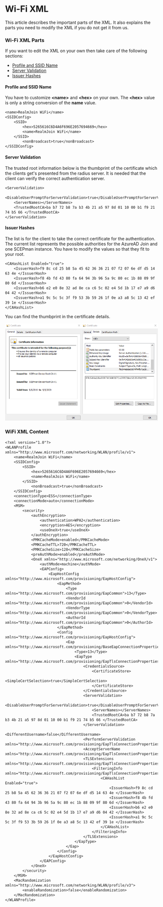 # Wi-Fi XML

This article describes the important parts of the XML. It also explains the parts you need to modify the XML if you do not get it from us.

### Wi-Fi XML Parts

If you want to edit the XML on your own then take care of the following sections:

* [Profile and SSID Name](wifi-xml.md#profile-and-ssid-name)
* [Server Validation](wifi-xml.md#server-validation)
* [Issuer Hashes](wifi-xml.md#issuer-hashes)

#### Profile and SSID Name

You have to customize **&lt;name&gt;** and **&lt;hex&gt;**  on your own. The **&lt;hex&gt;** value is only a string conversion of the **name** value.

```text
<name>RealmJoin WiFi</name>
<SSIDConfig>
    <SSID>
        <hex>5265616C6D4A6F696E2057694669</hex>
        <name>RealmJoin WiFi</name>
    </SSID>
		<nonBroadcast>true</nonBroadcast>
</SSIDConfig>
```

#### Server Validation

The trusted root information below is the thumbprint of the certificate which the clients get's presented from the radius server. It is needed that the client can verify the correct authentication server.

```text
<ServerValidation>
    <DisableUserPromptForServerValidation>true</DisableUserPromptForServerValidation>
    <ServerNames></ServerNames>
    <TrustedRootCA>ba b7 72 b8 7a b3 4b 21 a5 97 8d 01 10 00 b1 f9 21 74 b5 66 </TrustedRootCA>
</ServerValidation>
```

#### Issuer Hashes

The list is for the client to take the correct certificate for the authentication. The current list represents the possible authorities for the AzureAD Join and one SCEPman instance. You have to modify the values so that they fit to your root. 

```text
<CAHashList Enabled="true">
    <IssuerHash>f9 8c cd 25 b8 5a 45 62 36 36 21 07 f2 07 6e df d5 14 63 4e </IssuerHash>
    <IssuerHash>f8 4b fd 43 80 fa 64 94 3b 96 5a 9c 80 ec 1b 88 09 9f 80 6d </IssuerHash>
    <IssuerHash>b6 e2 e0 8e 32 ad 8e ca c6 5c 02 e4 5d 1b 17 e7 a9 d6 04 42 </IssuerHash>
    <IssuerHash>a1 9c 5c 5c 3f f9 53 3b 59 26 1f 0e a3 a8 5c 13 42 ef 39 1e </IssuerHash>
</CAHashList>
```

You can find the thumbprint in the certificate details.

![](../../../.gitbook/assets/image%20%2814%29.png)

### WiFi XML Content 

```text
<?xml version="1.0"?>
<WLANProfile xmlns="http://www.microsoft.com/networking/WLAN/profile/v1">
    <name>RealmJoin WiFi</name>
    <SSIDConfig>
        <SSID>
            <hex>5265616C6D4A6F696E2057694669</hex>
            <name>RealmJoin WiFi</name>
        </SSID>
		    <nonBroadcast>true</nonBroadcast>
    </SSIDConfig>
    <connectionType>ESS</connectionType>
    <connectionMode>auto</connectionMode>
    <MSM>
        <security>
            <authEncryption>
                <authentication>WPA2</authentication>
                <encryption>AES</encryption>
                <useOneX>true</useOneX>
            </authEncryption>
            <PMKCacheMode>enabled</PMKCacheMode>
            <PMKCacheTTL>720</PMKCacheTTL>
            <PMKCacheSize>128</PMKCacheSize>
            <preAuthMode>enabled</preAuthMode>
            <OneX xmlns="http://www.microsoft.com/networking/OneX/v1">
                <authMode>machine</authMode>
                <EAPConfig>
                    <EapHostConfig xmlns="http://www.microsoft.com/provisioning/EapHostConfig">
                        <EapMethod>
                            <Type xmlns="http://www.microsoft.com/provisioning/EapCommon">13</Type>
                            <VendorId xmlns="http://www.microsoft.com/provisioning/EapCommon">0</VendorId>
                            <VendorType xmlns="http://www.microsoft.com/provisioning/EapCommon">0</VendorType>
                            <AuthorId xmlns="http://www.microsoft.com/provisioning/EapCommon">0</AuthorId>
                        </EapMethod>
                        <Config xmlns="http://www.microsoft.com/provisioning/EapHostConfig">
                            <Eap xmlns="http://www.microsoft.com/provisioning/BaseEapConnectionPropertiesV1">
                                <Type>13</Type>
                                <EapType xmlns="http://www.microsoft.com/provisioning/EapTlsConnectionPropertiesV1">
                                    <CredentialsSource>
                                        <CertificateStore>
                                            <SimpleCertSelection>true</SimpleCertSelection>
                                        </CertificateStore>
                                    </CredentialsSource>
                                    <ServerValidation>
                                        <DisableUserPromptForServerValidation>true</DisableUserPromptForServerValidation>
                                        <ServerNames></ServerNames>
                                        <TrustedRootCA>ba b7 72 b8 7a b3 4b 21 a5 97 8d 01 10 00 b1 f9 21 74 b5 66 </TrustedRootCA>
                                    </ServerValidation>
                                    <DifferentUsername>false</DifferentUsername>
                                    <PerformServerValidation xmlns="http://www.microsoft.com/provisioning/EapTlsConnectionPropertiesV2">true</PerformServerValidation>
                                    <AcceptServerName xmlns="http://www.microsoft.com/provisioning/EapTlsConnectionPropertiesV2">false</AcceptServerName>
                                    <TLSExtensions xmlns="http://www.microsoft.com/provisioning/EapTlsConnectionPropertiesV2">
                                        <FilteringInfo xmlns="http://www.microsoft.com/provisioning/EapTlsConnectionPropertiesV3">
                                            <CAHashList Enabled="true">
                                                <IssuerHash>f9 8c cd 25 b8 5a 45 62 36 36 21 07 f2 07 6e df d5 14 63 4e </IssuerHash>
                                                <IssuerHash>f8 4b fd 43 80 fa 64 94 3b 96 5a 9c 80 ec 1b 88 09 9f 80 6d </IssuerHash>
                                                <IssuerHash>b6 e2 e0 8e 32 ad 8e ca c6 5c 02 e4 5d 1b 17 e7 a9 d6 04 42 </IssuerHash>
                                                <IssuerHash>a1 9c 5c 5c 3f f9 53 3b 59 26 1f 0e a3 a8 5c 13 42 ef 39 1e </IssuerHash>
                                            </CAHashList>
                                        </FilteringInfo>
                                    </TLSExtensions>
                                </EapType>
                            </Eap>
                        </Config>
                    </EapHostConfig>
                </EAPConfig>
            </OneX>
        </security>
    </MSM>
    <MacRandomization xmlns="http://www.microsoft.com/networking/WLAN/profile/v3">
        <enableRandomization>false</enableRandomization>
    </MacRandomization>
</WLANProfile>
```

